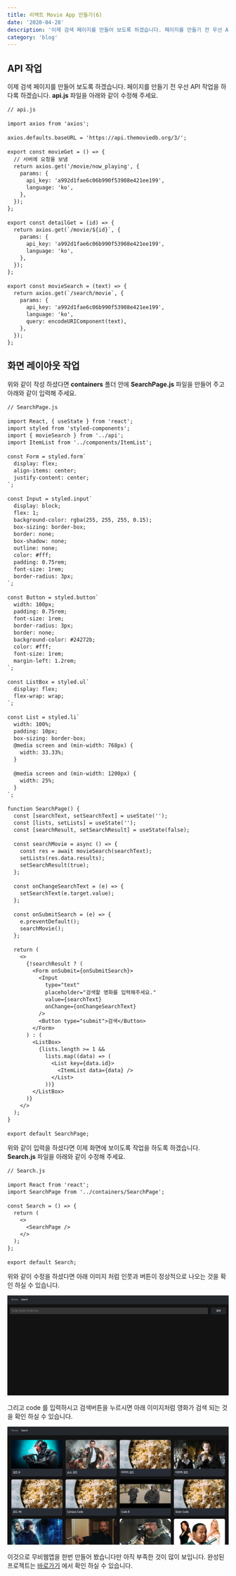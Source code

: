 ```yaml
---
title: 리액트 Movie App 만들기(6)
date: '2020-04-28'
description: '이제 검색 페이지를 만들어 보도록 하겠습니다. 페이지를 만들기 전 우선 API 작업을 하다록 하겠습니다. api.js 파일을 아래와 같이 수정해 주세요.'
category: 'blog'
---
```


## API 작업

이제 검색 페이지를 만들어 보도록 하겠습니다. 페이지를 만들기 전 우선 API 작업을 하다록 하겠습니다. **api.js** 파일을 아래와 같이 수정해 주세요.

```
// api.js

import axios from 'axios';

axios.defaults.baseURL = 'https://api.themoviedb.org/3/';

export const movieGet = () => {
  // 서버에 요청을 보냄
  return axios.get('/movie/now_playing', {
    params: {
      api_key: 'a992d1fae6c06b990f53908e421ee199',
      language: 'ko',
    },
  });
};

export const detailGet = (id) => {
  return axios.get(`/movie/${id}`, {
    params: {
      api_key: 'a992d1fae6c06b990f53908e421ee199',
      language: 'ko',
    },
  });
};

export const movieSearch = (text) => {
  return axios.get(`/search/movie`, {
    params: {
      api_key: 'a992d1fae6c06b990f53908e421ee199',
      language: 'ko',
      query: encodeURIComponent(text),
    },
  });
};

```

## 화면 레이아웃 작업

위와 같이 작성 하셨다면 **containers** 폴더 안에 **SearchPage.js** 파일을 만들어 주고 아래와 같이 입력해 주세요.

```
// SearchPage.js

import React, { useState } from 'react';
import styled from 'styled-components';
import { movieSearch } from '../api';
import ItemList from '../components/ItemList';

const Form = styled.form`
  display: flex;
  align-items: center;
  justify-content: center;
`;

const Input = styled.input`
  display: block;
  flex: 1;
  background-color: rgba(255, 255, 255, 0.15);
  box-sizing: border-box;
  border: none;
  box-shadow: none;
  outline: none;
  color: #fff;
  padding: 0.75rem;
  font-size: 1rem;
  border-radius: 3px;
`;

const Button = styled.button`
  width: 100px;
  padding: 0.75rem;
  font-size: 1rem;
  border-radius: 3px;
  border: none;
  background-color: #24272b;
  color: #fff;
  font-size: 1rem;
  margin-left: 1.2rem;
`;

const ListBox = styled.ul`
  display: flex;
  flex-wrap: wrap;
`;

const List = styled.li`
  width: 100%;
  padding: 10px;
  box-sizing: border-box;
  @media screen and (min-width: 768px) {
    width: 33.33%;
  }

  @media screen and (min-width: 1200px) {
    width: 25%;
  }
`;

function SearchPage() {
  const [searchText, setSearchText] = useState('');
  const [lists, setLists] = useState('');
  const [searchResult, setSearchResult] = useState(false);

  const searchMovie = async () => {
    const res = await movieSearch(searchText);
    setLists(res.data.results);
    setSearchResult(true);
  };

  const onChangeSearchText = (e) => {
    setSearchText(e.target.value);
  };

  const onSubmitSearch = (e) => {
    e.preventDefault();
    searchMovie();
  };

  return (
    <>
      {!searchResult ? (
        <Form onSubmit={onSubmitSearch}>
          <Input
            type="text"
            placeholder="검색할 영화를 입력해주세요."
            value={searchText}
            onChange={onChangeSearchText}
          />
          <Button type="submit">검색</Button>
        </Form>
      ) : (
        <ListBox>
          {lists.length >= 1 &&
            lists.map((data) => (
              <List key={data.id}>
                <ItemList data={data} />
              </List>
            ))}
        </ListBox>
      )}
    </>
  );
}

export default SearchPage;

```

위와 같이 입력을 하셨다면 이제 화면에 보이도록 작업을 하도록 하겠습니다. **Search.js** 파일을 아래와 같이 수정해 주세요.

```
// Search.js

import React from 'react';
import SearchPage from '../containers/SearchPage';

const Search = () => {
  return (
    <>
      <SearchPage />
    </>
  );
};

export default Search;

```

위와 같이 수정을 하셨다면 아래 이미지 처럼 인풋과 버튼이 정상적으로 나오는 것을 확인 하실 수 있습니다.

![react_movie_img15](./images/react_movie_img15.png)

그리고 code 를 입력하시고 검색버튼을 누르시면 아래 이미지처럼 영화가 검색 되는 것을 확인 하실 수 있습니다.

![react_movie_img16](./images/react_movie_img16.png)

이것으로 무비웹앱을 한번 만들어 봤습니다만 아직 부족한 것이 많이 보입니다.
완성된 프로젝트는 [바로가기](https://dazzling-morse-0589ac.netlify.app/) 에서 확인 하실 수 있습니다.
